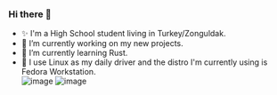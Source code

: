 ### Hi there 👋

<!--
**brngklp/brngklp** is a ✨ _special_ ✨ repository because its `README.md` (this file) appears on your GitHub profile.

Here are some ideas to get you started:

- 🔭 I’m currently working on ...
- 🌱 I’m currently learning ...
- 👯 I’m looking to collaborate on ...
- 🤔 I’m looking for help with ...
- 💬 Ask me about ...
- 📫 How to reach me: ...
- 😄 Pronouns: ...
- ⚡ Fun fact: ...
-->

- ✨ I'm a High School student living in Turkey/Zonguldak.
- 🔭 I’m currently working on my new projects.
- 🌱 I’m currently learning Rust.
- 🤔 I use Linux as my daily driver and the distro I'm currently using is Fedora Workstation.  
![image](https://github-readme-stats.vercel.app/api/top-langs/?username=brngklp) ![image](https://github-readme-stats.vercel.app/api?username=brngklp) 
